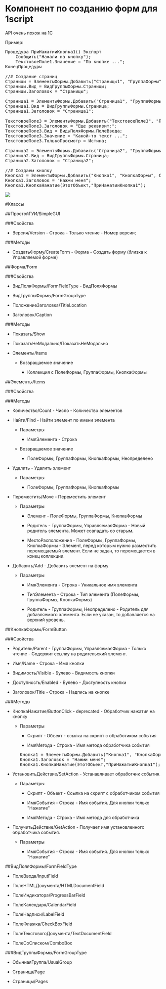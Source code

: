 # Компонент по созданию форм для 1script

API очень похож на 1С

Пример:

<pre>
Процедура ПриНажатииКнопка1() Экспорт
	Сообщить("Нажали на кнопку");
	ТекстовоеПоле1.Значение = "По кнопке ...";
КонецПроцедуры

//# Создание страниц
Страницы = ЭлементыФормы.Добавить("Страницы1", "ГруппаФормы", Неопределено);
Страницы.Вид = ВидГруппыФормы.Страницы;
Страницы.Заголовок = "Страницы";

Страница1 = ЭлементыФормы.Добавить("Страница1", "ГруппаФормы", Страницы);
Страница1.Вид = ВидГруппыФормы.Страница;
Страница1.Заголовок = "Страница1";

ТекстовоеПоле3 = ЭлементыФормы.Добавить("ТекстовоеПоле3", "ПолеФормы", Страница1);
ТекстовоеПоле3.Заголовок = "Еще реквизит:";
ТекстовоеПоле3.Вид = ВидыПоляФормы.ПолеВвода;
ТекстовоеПоле3.Значение = "Какой-то текст ...";
ТекстовоеПоле3.ТолькоПросмотр = Истина;

Страница2 = ЭлементыФормы.Добавить("Страница2", "ГруппаФормы", Страницы);
Страница2.Вид = ВидГруппыФормы.Страница;
Страница2.Заголовок = "Страница2";

//# Создаем кнопку
Кнопка1 = ЭлементыФормы.Добавить("Кнопка1", "КнопкаФормы", Страница2);
Кнопка1.Заголовок = "Нажми меня";
Кнопка1.КнопкаНажатие(ЭтотОбъект,"ПриНажатииКнопка1");
</pre>

<img src="https://files.gitter.im/xDrivenDevelopment/1c-syntax/blob">

#Классы

##ПростойГУИ/SimpleGUI

###Свойства

- Версия/Version - Строка - Только чтение - Номер версии;

###Методы

- СоздатьФорму/CreateForm - Форма - Создать форму (близка к Управляемой форме) 

##Форма/Form

###Свойства

- ВидПоляФормы/FormFieldType - ВидПоляФормы  

- ВидГруппыФормы/FormGroupType

- ПоложениеЗаголовка/TitleLocation

- Заголовок/Caption

###Методы

- Показать/Show

- ПоказатьНеМодально/ПоказатьНеМодально

- Элементы/Items 

  - Возвращаемое значение

    - Коллекция с ПолеФормы, ГруппаФормы, КнопкаФормы

##Элементы/Items

###Свойства

###Методы

- Количество/Count - Число - Количество элементов

- Найти/Find - Найти элемент по имени элемента

  - Параметры

    - ИмяЭлемента - Строка

  - Возвращаемое значение

    - ПолеФормы, ГруппаФормы, КнопкаФормы, Неопределено

- Удалить - Удалить элемент
 
  - Параметры

    - ПолеФормы, ГруппаФормы, КнопкаФормы

- Переместить/Move - Переместить элемент

  - Параметры

    - Элемент - ПолеФормы, ГруппаФормы, КнопкаФормы  
  
    - Родитель - ГруппаФормы, УправляемаяФорма - Новый родитель элемента. Может совпадать со старым. 

    - МестоРасположения - ПолеФормы, ГруппаФормы, КнопкаФормы - Элемент, перед которым нужно разместить перемещаемый элемент. Если не задан, то перемещается в конец коллекции. 

- Добавить/Add - Добавить элемент на форму

  - Параметры

    - ИмяЭлемента - Строка - Уникальное имя элемента

	- ТипЭлемента - Строка - Тип элемента (ПолеФормы, ГруппаФормы, КнопкаФормы)
	
	- Родитель - ГруппаФормы, Неопределено - Родитель для добавляемого элемента. Если не указан, то добавляется на верхний уровень. 
  
##КнопкаФормы/FormButton

###Свойства

  - Родитель/Parent - ГруппаФормы, УправляемаяФорма - Только чтение - Содержит ссылку на родительский элемент.

  - Имя/Name - Строка - Имя кнопки

  - Видимость/Visible - Булево - Видимость кнопки

  - Доступность/Enabled - Булево - Доступность кнопки

  - Заголовок/Title - Строка - Надпись на кнопке

###Методы

- КнопкаНажатие/ButtonClick - deprecated - Обработчик нажатия на кнопку

  - Параметры
    - Скрипт - Объект -  ссылка на скрипт с обработиком события

	- ИмяМетода - Строка - Имя метода обработчика события

	<pre>
	Кнопка1 = ЭлементыФормы.Добавить("Кнопка1", "КнопкаФормы", Неопределено);
	Кнопка1.Заголовок = "Нажми меня";
	Кнопка1.КнопкаНажатие(ЭтотОбъект,"ПриНажатииКнопка1");
	</pre> 

- УстановитьДействие/SetAction - Устанавливает обработчик события.

  - Параметры
    - Скрипт - Объект - Ссылка на скрипт с обработчиком события

    - ИмяСобытия - Строка - Имя события. Для кнопки только "Нажатие"

    - ИмяМетода - Строка - Имя метода для обработчика

- ПолучитьДействие/GetAction - Получает имя установленного обработчика события.
  - Параметры

    - ИмяСобытия - Строка - Имя события. Для кнопки только "Нажатие"

##ВидПоляФормы/FormFieldType

- ПолеВвода/InputField

- ПолеHTMLДокумента/HTMLDocumentField

- ПолеИндикатора/ProgressBarField

- ПолеКалендаря/CalendarField

- ПолеНадписи/LabelField

- ПолеФлажка/CheckBoxField

- ПолеТекстовогоДокумента/TextDocumentField

- ПолеСоСписком/ComboBox


###ВидГруппыФормы/FormGroupType

- ОбычнаяГруппа/UsualGroup

- Страница/Page

- Страницы/Pages